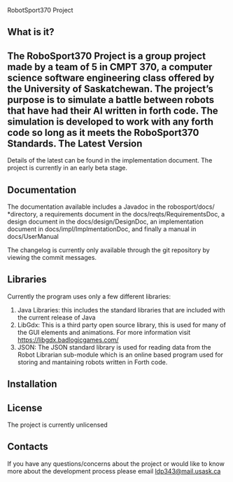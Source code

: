 RobotSport370 Project

What is it?
------------
The RoboSport370 Project is a group project made by a team of 5 in CMPT 370, 
a computer science software engineering class offered by the University of 
Saskatchewan. The project’s purpose is to simulate a battle between robots 
that have had their AI written in forth code. The simulation is developed to 
work with any forth code so long as it meets the RoboSport370 Standards. 
The Latest Version
--------------------------
Details of the latest can be found in the implementation document.
The project is currently in an early beta stage. 

Documentation
-------------------------
The documentation available includes a Javadoc in the robosport/docs/ 
*directory, a requirements document in the docs/reqts/RequirementsDoc, a 
design document in the docs/design/DesignDoc, an implementation document 
in docs/impl/ImplmentationDoc, and finally a manual in docs/UserManual

The changelog is currently only available through the git repository by 
viewing the commit messages.

Libraries
------------
Currently the program uses only a few different libraries:
1. Java Libraries: this includes the standard libraries that are included
with the current release of Java
2. LibGdx: This is a third party open source library, this is used 
for many of the GUI elements and animations. For more information
visit https://libgdx.badlogicgames.com/
3. JSON: The JSON standard library is used for reading data from the Robot
Librarian sub-module which is an online based program used for storing
and mantaining robots written in Forth code.


Installation
--------------------

License
---------
The project is currently unlicensed

Contacts
----------------
If you have any questions/concerns about the project or would like to 
know more about the development process please email ldp343@mail.usask.ca